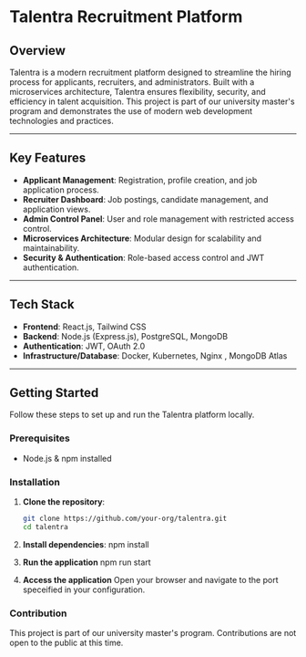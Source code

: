 # Talentra Recruitment Platform

## Overview

Talentra is a modern recruitment platform designed to streamline the hiring process for applicants, recruiters, and administrators. Built with a microservices architecture, Talentra ensures flexibility, security, and efficiency in talent acquisition. This project is part of our university master's program and demonstrates the use of modern web development technologies and practices.

---

## Key Features

- **Applicant Management**: Registration, profile creation, and job application process.
- **Recruiter Dashboard**: Job postings, candidate management, and application views.
- **Admin Control Panel**: User and role management with restricted access control.
- **Microservices Architecture**: Modular design for scalability and maintainability.
- **Security & Authentication**: Role-based access control and JWT authentication.

---

## Tech Stack

- **Frontend**: React.js, Tailwind CSS
- **Backend**: Node.js (Express.js), PostgreSQL, MongoDB
- **Authentication**: JWT, OAuth 2.0
- **Infrastructure/Database**: Docker, Kubernetes, Nginx , MongoDB Atlas

---

## Getting Started

Follow these steps to set up and run the Talentra platform locally.

### Prerequisites

- Node.js & npm installed

### Installation

1. **Clone the repository**:
   ```bash
   git clone https://github.com/your-org/talentra.git
   cd talentra
   ```
1. **Install dependencies**:
   npm install

1. **Run the application**
   npm run start

1. **Access the application**
   Open your browser and navigate to the port speceified in your configuration.

### Contribution

This project is part of our university master's program. Contributions are not open to the public at this time.
